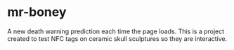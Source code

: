 # mr-boney
A new death warning prediction each time the page loads. This is a project created to test NFC tags on ceramic skull sculptures so they are interactive.
